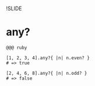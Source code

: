 !SLIDE

# any? #

    @@@ ruby

    [1, 2, 3, 4].any?{ |n| n.even? }
    # => true

    [2, 4, 6, 8].any?{ |n| n.odd? }
    # => false

